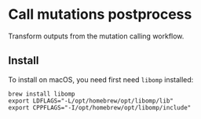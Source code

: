 # Call mutations postprocess

Transform outputs from the mutation calling workflow.

## Install

To install on macOS, you need first need `libomp` installed:

```shell
brew install libomp
export LDFLAGS="-L/opt/homebrew/opt/libomp/lib"
export CPPFLAGS="-I/opt/homebrew/opt/libomp/include"
```
